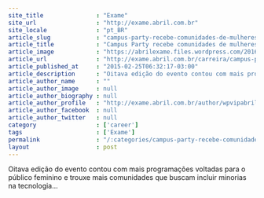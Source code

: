 ```yaml
---
site_title               : "Exame"
site_url                 : "http://exame.abril.com.br"
site_locale              : "pt_BR"
article_slug             : "campus-party-recebe-comunidades-de-mulheres-que-programam"
article_title            : "Campus Party recebe comunidades de mulheres que programam"
article_image            : "https://abrilexame.files.wordpress.com/2016/09/size_960_16_9_20151019-14270-rl7z7v.jpg?quality=70&strip=all&w=960"
article_url              : "http://exame.abril.com.br/carreira/campus-party-recebe-comunidades-de-mulheres-que-programam/"
article_published_at     : "2015-02-25T06:32:17-03:00"
article_description      : "Oitava edição do evento contou com mais programações voltadas para o público feminino e trouxe mais comunidades que buscam incluir minorias na tecnologia..."
article_author_name      : ""
article_author_image     : null
article_author_biography : null
article_author_profile   : "http://exame.abril.com.br/author/wpvipabril/"
article_author_facebook  : null
article_author_twitter   : null
category                 : ['career']
tags                     : ['Exame']
permalink                : "/:categories/campus-party-recebe-comunidades-de-mulheres-que-programam/"
layout                   : post
---
```


Oitava edição do evento contou com mais programações voltadas para o público feminino e trouxe mais comunidades que buscam incluir minorias na tecnologia...
